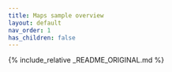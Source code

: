 ```yaml
---
title: Maps sample overview
layout: default
nav_order: 1
has_children: false
---
```


{% include_relative _README_ORIGINAL.md %}
